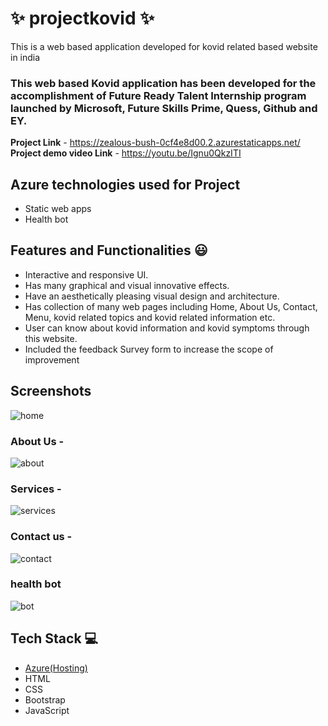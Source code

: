 # ✨  projectkovid ✨

This is a web based application developed for kovid related based website in india

### This web based Kovid application has been developed for the accomplishment of Future Ready Talent Internship program launched by Microsoft, Future Skills Prime, Quess, Github and EY.


**Project Link** - https://zealous-bush-0cf4e8d00.2.azurestaticapps.net/
**Project demo video Link** - https://youtu.be/Ignu0QkzITI


## Azure technologies used for Project

- Static web apps
- Health bot

## Features and Functionalities 😃

- Interactive and responsive UI.
- Has many graphical and visual innovative effects.
- Have an aesthetically pleasing visual design and architecture.
- Has collection of many web pages including Home, About Us, Contact, Menu, kovid related topics and kovid related information etc.
- User can know about kovid information and kovid symptoms through this website.
- Included the feedback Survey form to increase the scope of improvement 

## Screenshots




   ![home](https://user-images.githubusercontent.com/116147924/205272712-6b05e6e4-ca60-4926-b6a3-f06d25a42f40.png)


### About Us -


![about](https://user-images.githubusercontent.com/116147924/205272761-5bde65a1-3933-41db-87ea-9fd49ba758fd.png)

### Services -

![services](https://user-images.githubusercontent.com/116147924/205272780-c735638f-7984-41cf-818c-9da872420364.png)


### Contact us -

![contact](https://user-images.githubusercontent.com/116147924/205272803-9d2d9129-3b2c-4235-b1ba-4f15c242cc05.png)


### health bot

![bot](https://user-images.githubusercontent.com/116147924/205272820-8ed8ca5e-0176-426e-9916-225a79dcf6c1.png)



## Tech Stack 💻

- [Azure(Hosting)](https://azure.microsoft.com/en-in/features/azure-portal/)
- HTML
- CSS
- Bootstrap
- JavaScript

